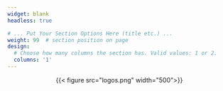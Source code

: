 ```yaml
---
widget: blank
headless: true

# ... Put Your Section Options Here (title etc.) ...
weight: 99  # section position on page
design:
  # Choose how many columns the section has. Valid values: 1 or 2.
  columns: '1'
---
```


<center>
  {{< figure src="logos.png" width="500">}}
</center>
 

